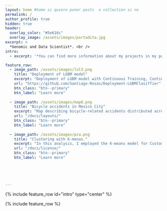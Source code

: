 ```yaml
---
layout: home #home si quiero poner posts  o collection si no 
permalink: /
author_profile: true
hidden: true
header:  
  overlay_color: "#5e616c"
  overlay_image: /assets/images/portadita.jpg
excerpt: >
  *Genomic and Data Scientist*. <br />
intro: 
  - excerpt: '*You can find more information about my projects in my portfolio*'

feature_row:
  - image_path: /assets/images/lol3.png 
    title: "Deployment of LGBM model"
    excerpt: "Deployment of LGBM model with Continuous Training, Continuous Integration and Continuous Deployment."
    url: "https://github.com/Santiago-Rosas/Deployment-LGBMClasiffier"
    btn_class: "btn--primary"
    btn_label: "Learn more"
  
  - image_path: /assets/images/map8.png
    title: "Bicycle accidents in Mexico City"
    excerpt: "Map describing bicycle-related accidents distributed across Mexico city districts."
    url: "/docs/layouts/"
    btn_class: "btn--primary"
    btn_label: "Learn more"
  
  - image_path: /assets/images/pca.png
    title: "Clustering with K-menas."
    excerpt: "In this analysis, I employed the K-means model for Customer Personality Analysis Data"
    url: "/docs/license/"
    btn_class: "btn--primary"
    btn_label: "Learn more"   
  
  



---
```

{% include feature_row id="intro" type="center" %}

{% include feature_row %}

